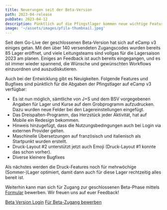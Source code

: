 ```yaml
---
title: Neuerungen seit der Beta-Version
path: 2023-04-release
pubDate: 2023-04-12
description: Pünktlich auf die Pfingstlager kommen neue wichtige Features auf eCamp v3.
image: '~/assets/images/pfila-thumbnail.jpeg'
---
```


Seit dem Go-Live der geschlossenen Beta-Version hat sich auf eCamp v3 einiges getan. Mit den über 140 versendeten Zugangscodes wurden bereits 85 Lager eröffnet, und viele Leitungsteams sind vollgas für die Lagersaison 2023 am planen. Einiges an Feedback ist auch bereits eingegangen, und es ist immer wieder spannend, die Wünsche und gewünschten Workflows einzuordnen und auszudiskutieren. 

Auch bei der Entwicklung gibt es Neuigkeiten. Folgende Features und Bugfixes sind pünktlich für die Abgaben der Pfingstlager auf eCamp v3 verfügbar:

- Es ist nun möglich, sämtliche von J+S und dem BSV vorgegebenen Angaben für Lager und Kurse auf dem Grobprogramm aufzudrucken. Dazu wurden neue Felder bei den Lagereinstellungen eingefügt.
- Das Dreispalten-Programm, das Herzstück jeder Aktivität, hat auf Mobile ein Redesign bekommen.
- Hinweis hinzugefügt, dass die Nutzungsbedingungen auch bei Login via externen Provider gelten.
- Maschinelle Übersetzungen auf französisch und italienisch als Startpunkt wurden erstellt.
- Druck-Layout #2 unterstützt jetzt auch Emoji (Druck-Layout #1 konnte das schon vorher).
- Diverse kleinere Bugfixes

Als nächstes werden die Druck-Features noch für mehrwöchige (Sommer-)Lager optimiert, damit dann auch für diese Lager rechtzeitig alles bereit ist.

Weiterhin kann man sich für Zugang zur geschlossenen Beta-Phase mittels [Formular](https://forms.office.com/e/TRKsfnazf5) bewerben. Wir freuen uns auf euer Feedback!

<a class="btn secondary mr-4 mb-4" href="https://app.ecamp3.ch" target="_blank">Beta Version Login</a>
<a class="btn secondary mr-4 mb-4" href="https://forms.office.com/e/TRKsfnazf5" target="_blank">Für Beta-Zugang bewerben</a>
